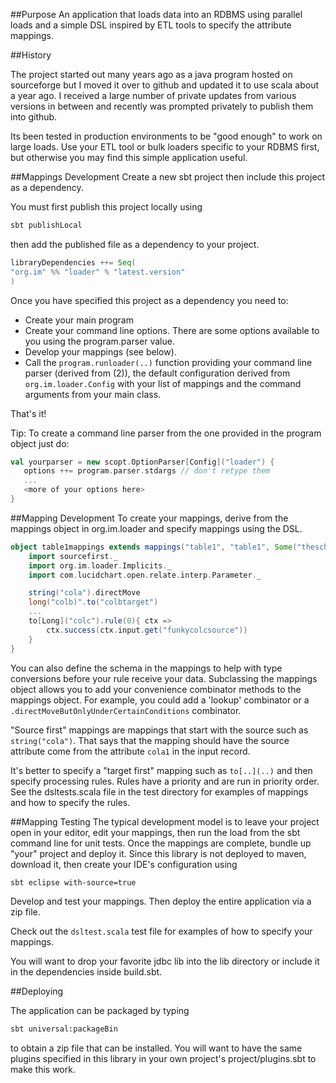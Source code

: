 ##Purpose
An application that loads data into an RDBMS
using parallel loads and a simple DSL inspired by ETL tools
to specify the attribute mappings.

##History

The project started out many years ago as a java program
hosted on sourceforge but I moved it over to github and
updated it to use scala about a year ago. I received
a large number of private updates from various versions
in between and recently was prompted privately to publish
them into github.

Its been tested
in production environments to be "good enough" to work on
large loads. Use your ETL tool or bulk loaders
specific to your RDBMS first, but otherwise you may find this
simple application useful.

##Mappings Development
Create a new sbt project then include this project
as a dependency. 

You must first publish this project locally using
```sh
sbt publishLocal
```
then add the published file as a dependency to your
project.
```scala
libraryDependencies ++= Seq(
"org.im" %% "loader" % "latest.version"
)
```
Once you have specified this project as a dependency
you need to:
* Create your main program
* Create your command line options. There are some
options available to you using the program.parser value.
* Develop your mappings (see below).
* Call the `program.runloader(..)` function providing
your command line parser (derived from (2)), the
default configuration derived from `org.im.loader.Config`
with your list of mappings and the command arguments
from your main class.

That's it!

Tip: To create a command line parser from the one
provided in the program object just do:
```scala
val yourparser = new scopt.OptionParser[Config]("loader") { 
   options ++= program.parser.stdargs // don't retype them
   ...
   <more of your options here>
}
```

##Mapping Development
To create your mappings, derive from the mappings
object in org.im.loader and specify mappings using
the DSL.
```scala
object table1mappings extends mappings("table1", "table1", Some("theschema")) {
    import sourcefirst._
    import org.im.loader.Implicits._
    import com.lucidchart.open.relate.interp.Parameter._ 

    string("cola").directMove
    long("colb)".to("colbtarget")
    ...
    to[Long]("colc").rule(0){ ctx =>
        ctx.success(ctx.input.get("funkycolcsource"))
    }
}
```
You can also define the schema in the mappings to help
with type conversions before your rule receive your data.
Subclassing the mappings object allows you to add your
convenience combinator methods to the mappings object.
For example, you could add a 'lookup' combinator or
a `.directMoveButOnlyUnderCertainConditions` combinator.

"Source first" mappings are mappings that start with the
source such as `string("cola")`. That says that the mapping
should have the source attribute come from the attribute `cola1`
in the input record. 

It's better to specify a "target first" mapping
such as `to[..](..)` and then specify processing rules. Rules
have a priority and are run in priority order. See the
dsltests.scala file in the test directory for examples
of mappings and how to specify the rules.


##Mapping Testing
The typical development  model is to leave your project open
in your editor, edit your mappings, then run the load from
the sbt command line for unit tests. Once the mappings
are complete, bundle up "your" project and deploy it. Since
this library is not deployed to maven, download it,
then create your IDE's configuration using
```sh
sbt eclipse with-source=true
```
Develop and test your mappings. Then deploy the entire
application via a zip file.

Check out the `dsltest.scala` test file for examples of how
to specify your mappings.

You will want to drop your favorite jdbc lib into the lib directory
or include it in the dependencies inside build.sbt.


##Deploying

The application can be packaged by typing
```sh
sbt universal:packageBin 
```
to obtain a zip file that can be installed. You will want
to have the same plugins specified in this library
in your own project's project/plugins.sbt to make this work.

